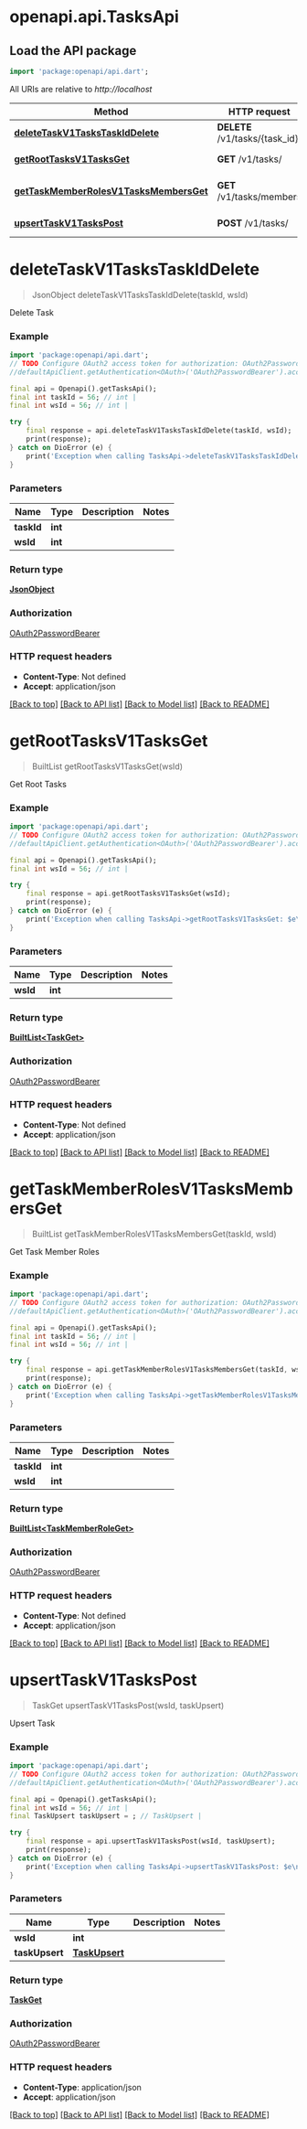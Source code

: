 # openapi.api.TasksApi

## Load the API package
```dart
import 'package:openapi/api.dart';
```

All URIs are relative to *http://localhost*

Method | HTTP request | Description
------------- | ------------- | -------------
[**deleteTaskV1TasksTaskIdDelete**](TasksApi.md#deletetaskv1taskstaskiddelete) | **DELETE** /v1/tasks/{task_id} | Delete Task
[**getRootTasksV1TasksGet**](TasksApi.md#getroottasksv1tasksget) | **GET** /v1/tasks/ | Get Root Tasks
[**getTaskMemberRolesV1TasksMembersGet**](TasksApi.md#gettaskmemberrolesv1tasksmembersget) | **GET** /v1/tasks/members | Get Task Member Roles
[**upsertTaskV1TasksPost**](TasksApi.md#upserttaskv1taskspost) | **POST** /v1/tasks/ | Upsert Task


# **deleteTaskV1TasksTaskIdDelete**
> JsonObject deleteTaskV1TasksTaskIdDelete(taskId, wsId)

Delete Task

### Example
```dart
import 'package:openapi/api.dart';
// TODO Configure OAuth2 access token for authorization: OAuth2PasswordBearer
//defaultApiClient.getAuthentication<OAuth>('OAuth2PasswordBearer').accessToken = 'YOUR_ACCESS_TOKEN';

final api = Openapi().getTasksApi();
final int taskId = 56; // int | 
final int wsId = 56; // int | 

try {
    final response = api.deleteTaskV1TasksTaskIdDelete(taskId, wsId);
    print(response);
} catch on DioError (e) {
    print('Exception when calling TasksApi->deleteTaskV1TasksTaskIdDelete: $e\n');
}
```

### Parameters

Name | Type | Description  | Notes
------------- | ------------- | ------------- | -------------
 **taskId** | **int**|  | 
 **wsId** | **int**|  | 

### Return type

[**JsonObject**](JsonObject.md)

### Authorization

[OAuth2PasswordBearer](../README.md#OAuth2PasswordBearer)

### HTTP request headers

 - **Content-Type**: Not defined
 - **Accept**: application/json

[[Back to top]](#) [[Back to API list]](../README.md#documentation-for-api-endpoints) [[Back to Model list]](../README.md#documentation-for-models) [[Back to README]](../README.md)

# **getRootTasksV1TasksGet**
> BuiltList<TaskGet> getRootTasksV1TasksGet(wsId)

Get Root Tasks

### Example
```dart
import 'package:openapi/api.dart';
// TODO Configure OAuth2 access token for authorization: OAuth2PasswordBearer
//defaultApiClient.getAuthentication<OAuth>('OAuth2PasswordBearer').accessToken = 'YOUR_ACCESS_TOKEN';

final api = Openapi().getTasksApi();
final int wsId = 56; // int | 

try {
    final response = api.getRootTasksV1TasksGet(wsId);
    print(response);
} catch on DioError (e) {
    print('Exception when calling TasksApi->getRootTasksV1TasksGet: $e\n');
}
```

### Parameters

Name | Type | Description  | Notes
------------- | ------------- | ------------- | -------------
 **wsId** | **int**|  | 

### Return type

[**BuiltList&lt;TaskGet&gt;**](TaskGet.md)

### Authorization

[OAuth2PasswordBearer](../README.md#OAuth2PasswordBearer)

### HTTP request headers

 - **Content-Type**: Not defined
 - **Accept**: application/json

[[Back to top]](#) [[Back to API list]](../README.md#documentation-for-api-endpoints) [[Back to Model list]](../README.md#documentation-for-models) [[Back to README]](../README.md)

# **getTaskMemberRolesV1TasksMembersGet**
> BuiltList<TaskMemberRoleGet> getTaskMemberRolesV1TasksMembersGet(taskId, wsId)

Get Task Member Roles

### Example
```dart
import 'package:openapi/api.dart';
// TODO Configure OAuth2 access token for authorization: OAuth2PasswordBearer
//defaultApiClient.getAuthentication<OAuth>('OAuth2PasswordBearer').accessToken = 'YOUR_ACCESS_TOKEN';

final api = Openapi().getTasksApi();
final int taskId = 56; // int | 
final int wsId = 56; // int | 

try {
    final response = api.getTaskMemberRolesV1TasksMembersGet(taskId, wsId);
    print(response);
} catch on DioError (e) {
    print('Exception when calling TasksApi->getTaskMemberRolesV1TasksMembersGet: $e\n');
}
```

### Parameters

Name | Type | Description  | Notes
------------- | ------------- | ------------- | -------------
 **taskId** | **int**|  | 
 **wsId** | **int**|  | 

### Return type

[**BuiltList&lt;TaskMemberRoleGet&gt;**](TaskMemberRoleGet.md)

### Authorization

[OAuth2PasswordBearer](../README.md#OAuth2PasswordBearer)

### HTTP request headers

 - **Content-Type**: Not defined
 - **Accept**: application/json

[[Back to top]](#) [[Back to API list]](../README.md#documentation-for-api-endpoints) [[Back to Model list]](../README.md#documentation-for-models) [[Back to README]](../README.md)

# **upsertTaskV1TasksPost**
> TaskGet upsertTaskV1TasksPost(wsId, taskUpsert)

Upsert Task

### Example
```dart
import 'package:openapi/api.dart';
// TODO Configure OAuth2 access token for authorization: OAuth2PasswordBearer
//defaultApiClient.getAuthentication<OAuth>('OAuth2PasswordBearer').accessToken = 'YOUR_ACCESS_TOKEN';

final api = Openapi().getTasksApi();
final int wsId = 56; // int | 
final TaskUpsert taskUpsert = ; // TaskUpsert | 

try {
    final response = api.upsertTaskV1TasksPost(wsId, taskUpsert);
    print(response);
} catch on DioError (e) {
    print('Exception when calling TasksApi->upsertTaskV1TasksPost: $e\n');
}
```

### Parameters

Name | Type | Description  | Notes
------------- | ------------- | ------------- | -------------
 **wsId** | **int**|  | 
 **taskUpsert** | [**TaskUpsert**](TaskUpsert.md)|  | 

### Return type

[**TaskGet**](TaskGet.md)

### Authorization

[OAuth2PasswordBearer](../README.md#OAuth2PasswordBearer)

### HTTP request headers

 - **Content-Type**: application/json
 - **Accept**: application/json

[[Back to top]](#) [[Back to API list]](../README.md#documentation-for-api-endpoints) [[Back to Model list]](../README.md#documentation-for-models) [[Back to README]](../README.md)

